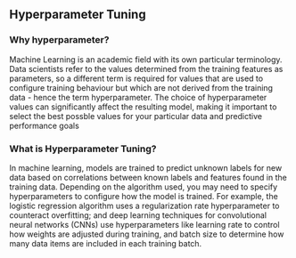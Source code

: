## Hyperparameter Tuning### Why hyperparameter?Machine Learning is an academic field with its own particular terminology. Data scientists refer to the values determined from the training features as parameters, so a different term is required for values that are used to configure training behaviour but which are not derived from the training data - hence the term hyperparameter.The choice of hyperparameter values can significantly affect the resulting model, making it important to select the best possble values for your particular data and predictive performance goals### What is Hyperparameter Tuning?In machine learning, models are trained to predict unknown labels for new data based on correlations between known labels and features found in the training data. Depending on the algorithm used, you may need to specify hyperparameters to configure how the model is trained. For example, the logistic regression algorithm uses a regularization rate hyperparameter to counteract overfitting; and deep learning techniques for convolutional neural networks (CNNs) use hyperparameters like learning rate to control how weights are adjusted during training, and batch size to determine how many data items are included in each training batch.